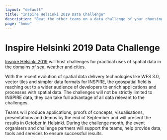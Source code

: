 ```yaml
---
layout: "default"
title: "Inspire Helsinki 2019 Data Challenge"
description: "Beat the other teams on a data challenge of your choosing in September 2019"
page: "home"
---
```

# Inspire Helsinki 2019 Data Challenge
[Inspire Helsinki 2019](https://www.inspire-helsinki-2019.fi/) will host challenges for practical uses of spatial data in the domains of sea, weather and cities.

With the recent evolution of spatial data delivery technologies like WFS 3.0, vector tiles and simpler data formats for INSPIRE, the geospatial field is reaching out to a wider audience of developers to enrich applications and processes with spatial data. The challenges will not be strictly limited to INSPIRE data, they can take full advantage of all data relevant to the challenges.

Teams will produce applications, proofs of concepts, visualisations, presentations and demos by the end of September and will present the results in October in Helsinki. During the challenge month, the event organisers and challenge partners will support the teams, help provide data, tools and services to ensure successful results.
